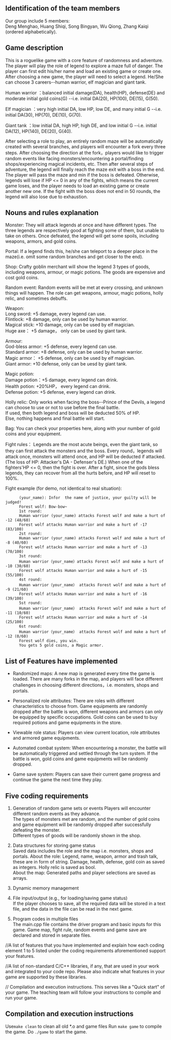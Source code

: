 ## Identification of the team members
Our group include 5 members:  
Deng Menghao, Huang Shiqi, Song Bingyan, Wu Qiong, Zhang Kaiqi (ordered alphabetically).

## Game description
This is a roguelike game with a core feature of randomness and adventure. The player will play the role of legend to explore a maze full of danger. The player can first edit his/her name and load an existing game or create one. After choosing a new game, the player will need to select a legend. He/She can choose 3 careers--human warrior, elf magician and giant tank.  

Human warrior ：balanced initial damage(DA), health(HP), defense(DE) and moderate initial gold coins(G) --i.e. initial DA(20), HP(100), DE(15), G(50).

Elf magician ：very high initial DA, low HP, low DE, and many initial G --i.e. initial DA(30), HP(70), DE(10), G(70).

Giant tank ：low initial DA, high HP, high DE, and low initial G --i.e. initial DA(12), HP(140), DE(20), G(40).

After selecting a role to play, an entirely random maze will be automatically created with several branches, and players will encounter a fork every three steps. After choosing the direction at the fork，players would like to trigger random events like facing monsters/encountering a portal/finding shops/experiencing magical incidents, etc. Then after several steps of adventure, the legend will finally reach the maze exit with a boss in the end. The player will pass the maze and min if the boss is defeated. Otherwise, legends will lose if HP <= 0 in any of the fights, which means the current game loses, and the player needs to load an existing game or create another new one. If the fight with the boss does not end in 50 rounds, the legend will also lose due to exhaustion.

## Nouns and rules explanation

Monster: They will attack legends at once and have different types. The three legends are respectively good at fighting some of them, but unable to take on others. Once defeated, the legend will get some spoils, including weapons, armors, and gold coins.

Portal: If a legend finds this, he/she can teleport to a deeper place in the maze(i.e. omit some random branches and get closer to the end).

Shop: Crafty goblin merchant will show the legend 3 types of goods, including weapons, armour, or magic potions. The goods are expensive and cost gold coins.

Random event: Random events will be met at every crossing, and unknown things will happen. The role can get weapons, armour, magic potions, holly relic, and sometimes debuffs.

Weapon:  
    Long sword: +5 damage, every legend can use.  
    Flintlock: +8 damage, only can be used by human warrior.  
    Magical stick: +10 damage, only can be used by elf magician.  
    Huge axe： +5 damage， only can be used by giant tank.  

Armour:  
    God-bless armor: +5 defense, every legend can use.  
    Standard armor: +8 defense, only can be used by human warrior.  
    Magic armor： +5 defense, only can be used by elf magician.  
    Giant armor: +10 defense, only can be uesd by giant tank.  

Magic potion:  
    Damage potion：+5 damage, every legend can drink.  
    Health potion: +20%HP， every legend can drink.  
    Defense potion: +5 defense, every legend can drink.  

Holly relic: 
    Only works when facing the boss--Prince of the Devils, a legend can choose to use or not to use before the final battle.  
    If used, then both legend and boss will be deducted 50% of HP.  
    Else, nothing happens and final battle will start.  
    
Bag: You can check your properties here, along with your number of gold coins and your equipment.
    
Fight rules： 
Legends are the most acute beings, even the giant tank, so they can first attack the monsters and the boss.
Every round，legends will attack once, monsters will attend once, and HP will be deducted if attacked. (The loss of HP: Attacker's DA - Defenser's DE.) When one of the fighters'HP <= 0, then the fight is over. 
After a fight, since the gods bless legends, they can recover from all the hurts before, and HP will reset to 100%.  
 
Fight example (for demo, not identical to real situation):  
 
          (your_name): Infor  the name of justice, your guilty will be judged!  
          Forest wolf: Bow-bow~  
          1st round:   
          Human warrior (your_name) attacks Forest wolf and make a hurt of -12 (48/60)  
          Forest wolf attacks Human warrior and make a hurt of -17 (83/100)  
          2st round:   
          Human warrior (your_name) attacks Forest wolf and make a hurt of -8 (40/60)  
          Forest wolf attacks Human warrior and make a hurt of -13 (70/100)  
          3st round:   
          Human warrior（your_name）attacks Forest wolf and make a hurt of -10 (30/60)  
          Forest wolf attacks Human warrior and make a hurt of -15 (55/100)  
          4st round:   
          Human warrior（your_name） attacks Forest wolf and make a hurt of -9 (21/60)  
          Forest wolf attacks Human warrior and make a hurt of -16 (39/100)  
          5st round:   
          Human warrior（your_name） attacks Forest wolf and make a hurt of -11 (10/60)  
          Forest wolf attacks Human warrior and make a hurt of -14 (25/100)  
          6st round:   
          Human warrior（your_name） attacks Forest wolf and make a hurt of -12 (0/60)  
          Forest wolf dies, you win.  
          You gets 5 gold coins, a Magic armor.  
          
## List of Features have implemented
- Randomized maps: A new map is generated every time the game is loaded. There are many forks in the map, and players will face different challenges in choosing different directions，i.e. monsters, shops and portals.

- Personalized role attributes: There are roles with different characteristics to choose from. Game equipments are randomly dropped after the battle is won, different weapons and armors can only be equipped by specific occupations. Gold coins can be used to buy required potions and game equipments in the store.

- Viewable role status: Players can view current location, role attributes and armored game equipments.

- Automated combat system: When encountering a monster, the battle will be automatically triggered and settled through the turn system. If the battle is won, gold coins and game equipments will be randomly dropped.

- Game save system: Players can save their current game progress and continue the game the next time they play.

## Five coding requirements
1. Generation of random game sets or events
Players will encounter different random events as they advance.    
The types of monsters met are random, and the number of gold coins and game equipment will be randomly dropped after successfully defeating the monster.  
Different types of goods will be randomly shown in the shop. 

2. Data structures for storing game status  
Saved data includes the role and the map i.e. monsters, shops and portals.
About the role: Legend, name, weapon, armor and trash talk, these are in form of string. Damage, health, defense, gold coin as saved as integers. Holly relic is saved as bool.  
About the map: Generated paths and player selections are saved as arrays.

3. Dynamic memory management

4. File input/output (e.g., for loading/saving game status)  
If the player chooses to save, all the required data will be stored in a text file, and the data in the file can be read in the next game.

5. Program codes in multiple files  
The main.cpp file contains the driver program and basic inputs for this game. Game map, fight rule, random events and game save are declared and stored in separate files.



//A list of features that you have implemented and explain how each coding 
element 1 to 5 listed under the coding requirements aforementioned support 
your features.

//A list of non-standard C/C++ libraries, if any, that are used in your work and 
integrated to your code repo. Please also indicate what features in your game 
are supported by these libraries.

// Compilation and execution instructions. This serves like a "Quick start" of your 
game. The teaching team will follow your instructions to compile and run your 
game.

## Compilation and execution instructions
Use```make clean``` to clean all old *.o and game files
Run ```make game``` to compile the game.
Do ```./game``` to start the game.
